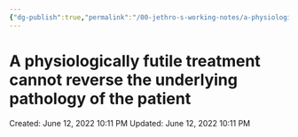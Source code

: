 ```yaml
---
{"dg-publish":true,"permalink":"/00-jethro-s-working-notes/a-physiologically-futile-treatment-cannot-reverse/","dgPassFrontmatter":true}
---
```



# A physiologically futile treatment cannot reverse the underlying pathology of the patient

Created: June 12, 2022 10:11 PM
Updated: June 12, 2022 10:11 PM